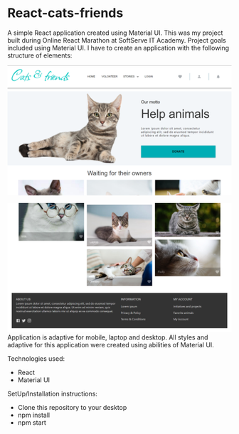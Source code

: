 # React-cats-friends

A simple React application created using Material UI.
This was my project built during Online React Marathon at SoftServe IT Academy. Project goals included using Material UI.
I have to create an application with the following structure of elements:

![](./public//images/taskScreenshots/main-top.png)

![](./public//images/taskScreenshots/main-bottom.png)
Application is adaptive for mobile, laptop and desktop.
All styles and adaptive for this application were created using abilities of Material UI.

Technologies used:
- React
- Material UI

SetUp/Installation instructions:
- Clone this repository to your desktop
- npm install
- npm start

